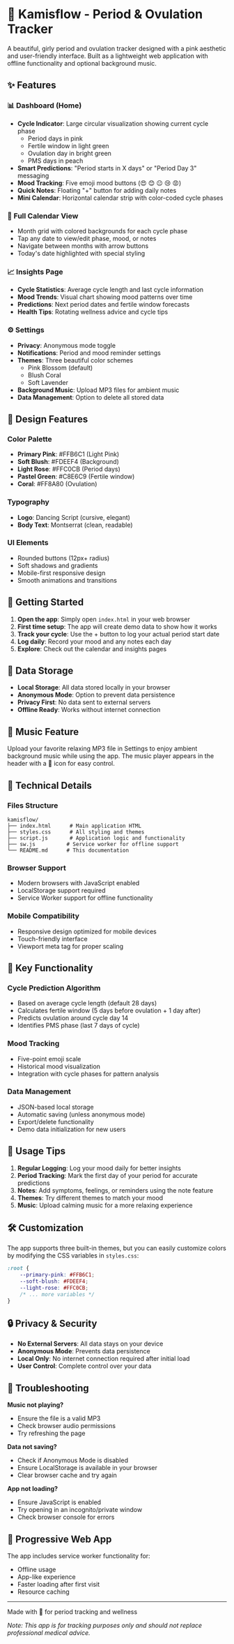# 🌸 Kamisflow - Period & Ovulation Tracker

A beautiful, girly period and ovulation tracker designed with a pink aesthetic and user-friendly interface. Built as a lightweight web application with offline functionality and optional background music.

## ✨ Features

### 📊 Dashboard (Home)
- **Cycle Indicator**: Large circular visualization showing current cycle phase
  - Period days in pink
  - Fertile window in light green  
  - Ovulation day in bright green
  - PMS days in peach
- **Smart Predictions**: "Period starts in X days" or "Period Day 3" messaging
- **Mood Tracking**: Five emoji mood buttons (😍 😊 😐 😢 😡)
- **Quick Notes**: Floating "+" button for adding daily notes
- **Mini Calendar**: Horizontal calendar strip with color-coded cycle phases

### 📅 Full Calendar View
- Month grid with colored backgrounds for each cycle phase
- Tap any date to view/edit phase, mood, or notes
- Navigate between months with arrow buttons
- Today's date highlighted with special styling

### 📈 Insights Page
- **Cycle Statistics**: Average cycle length and last cycle information
- **Mood Trends**: Visual chart showing mood patterns over time
- **Predictions**: Next period dates and fertile window forecasts
- **Health Tips**: Rotating wellness advice and cycle tips

### ⚙️ Settings
- **Privacy**: Anonymous mode toggle
- **Notifications**: Period and mood reminder settings
- **Themes**: Three beautiful color schemes
  - Pink Blossom (default)
  - Blush Coral
  - Soft Lavender
- **Background Music**: Upload MP3 files for ambient music
- **Data Management**: Option to delete all stored data

## 🎨 Design Features

### Color Palette
- **Primary Pink**: #FFB6C1 (Light Pink)
- **Soft Blush**: #FDEEF4 (Background)
- **Light Rose**: #FFC0CB (Period days)
- **Pastel Green**: #C8E6C9 (Fertile window)
- **Coral**: #FF8A80 (Ovulation)

### Typography
- **Logo**: Dancing Script (cursive, elegant)
- **Body Text**: Montserrat (clean, readable)

### UI Elements
- Rounded buttons (12px+ radius)
- Soft shadows and gradients
- Mobile-first responsive design
- Smooth animations and transitions

## 🚀 Getting Started

1. **Open the app**: Simply open `index.html` in your web browser
2. **First time setup**: The app will create demo data to show how it works
3. **Track your cycle**: Use the + button to log your actual period start date
4. **Log daily**: Record your mood and any notes each day
5. **Explore**: Check out the calendar and insights pages

## 💾 Data Storage

- **Local Storage**: All data stored locally in your browser
- **Anonymous Mode**: Option to prevent data persistence
- **Privacy First**: No data sent to external servers
- **Offline Ready**: Works without internet connection

## 🎵 Music Feature

Upload your favorite relaxing MP3 file in Settings to enjoy ambient background music while using the app. The music player appears in the header with a 🎵 icon for easy control.

## 🔧 Technical Details

### Files Structure
```
kamisflow/
├── index.html      # Main application HTML
├── styles.css      # All styling and themes
├── script.js       # Application logic and functionality
├── sw.js          # Service worker for offline support
└── README.md      # This documentation
```

### Browser Support
- Modern browsers with JavaScript enabled
- LocalStorage support required
- Service Worker support for offline functionality

### Mobile Compatibility
- Responsive design optimized for mobile devices
- Touch-friendly interface
- Viewport meta tag for proper scaling

## 🌟 Key Functionality

### Cycle Prediction Algorithm
- Based on average cycle length (default 28 days)
- Calculates fertile window (5 days before ovulation + 1 day after)
- Predicts ovulation around cycle day 14
- Identifies PMS phase (last 7 days of cycle)

### Mood Tracking
- Five-point emoji scale
- Historical mood visualization
- Integration with cycle phases for pattern analysis

### Data Management
- JSON-based local storage
- Automatic saving (unless anonymous mode)
- Export/delete functionality
- Demo data initialization for new users

## 🎯 Usage Tips

1. **Regular Logging**: Log your mood daily for better insights
2. **Period Tracking**: Mark the first day of your period for accurate predictions
3. **Notes**: Add symptoms, feelings, or reminders using the note feature
4. **Themes**: Try different themes to match your mood
5. **Music**: Upload calming music for a more relaxing experience

## 🛠️ Customization

The app supports three built-in themes, but you can easily customize colors by modifying the CSS variables in `styles.css`:

```css
:root {
    --primary-pink: #FFB6C1;
    --soft-blush: #FDEEF4;
    --light-rose: #FFC0CB;
    /* ... more variables */
}
```

## 🔒 Privacy & Security

- **No External Servers**: All data stays on your device
- **Anonymous Mode**: Prevents data persistence
- **Local Only**: No internet connection required after initial load
- **User Control**: Complete control over your data

## 🐛 Troubleshooting

**Music not playing?**
- Ensure the file is a valid MP3
- Check browser audio permissions
- Try refreshing the page

**Data not saving?**
- Check if Anonymous Mode is disabled
- Ensure LocalStorage is available in your browser
- Clear browser cache and try again

**App not loading?**
- Ensure JavaScript is enabled
- Try opening in an incognito/private window
- Check browser console for errors

## 📱 Progressive Web App

The app includes service worker functionality for:
- Offline usage
- App-like experience
- Faster loading after first visit
- Resource caching

---

Made with 💖 for period tracking and wellness

*Note: This app is for tracking purposes only and should not replace professional medical advice.* 